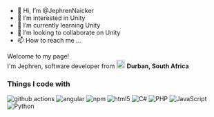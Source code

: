 - 👋 Hi, I’m @JephrenNaicker
- 👀 I’m interested in Unity
- 🌱 I’m currently learning Unity
- 💞️ I’m looking to collaborate on Unity
- 📫 How to reach me ...

<p>Welcome to my page! </br> I'm Jephren, software developer from <img src="https://user-images.githubusercontent.com/54954891/201189932-42670d4e-189b-43d2-a63e-9efc332418d3.png" width="20"/> <b>Durban, South Africa</b>
<h3>Things I code with</h3>
<p>
  <img alt="github actions" src="https://img.shields.io/badge/-Github_Actions-2088FF?style=flat-square&logo=github-actions&logoColor=white" />
  <img alt="angular" src="https://img.shields.io/badge/-Angular-DD0031?style=flat-square&logo=angular&logoColor=white" />
  <img alt="npm" src="https://img.shields.io/badge/-NPM-CB3837?style=flat-square&logo=npm&logoColor=white" />
  <img alt="html5" src="https://img.shields.io/badge/-HTML5-E34F26?style=flat-square&logo=html5&logoColor=white" />
  
  <img alt="C#" src="https://img.shields.io/badge/-C%23-blueviolet?style=flat-square&logo=C Sharp&logoColor=white" />
  <img alt="PHP" src="https://img.shields.io/badge/-PHP-%23777BB4?style=flat-square&logo=PHP&logoColor=white" />
  <img alt="JavaScript" src="https://img.shields.io/badge/-JavaScript-F7DF1E?style=flat-square&logo=JavaScript&logoColor=white" />
  <img alt="Python" src="https://img.shields.io/badge/-Python-3776AB?style=flat-square&logo=Python&logoColor=white" />
 </p>


<!---
JephrenNaicker/JephrenNaicker is a ✨ special ✨ repository because its `README.md` (this file) appears on your GitHub profile.
You can click the Preview link to take a look at your changes.
--->
